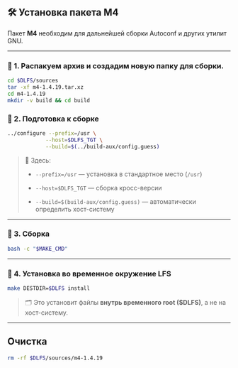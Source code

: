 
## 🛠 Установка пакета **M4**

Пакет **M4** необходим для дальнейшей сборки Autoconf и других утилит GNU.

---

### 🔹 1. Распакуем архив и создадим новую папку для сборки.

```bash
cd $DLFS/sources
tar -xf m4-1.4.19.tar.xz
cd m4-1.4.19
mkdir -v build && cd build
```

### 🔹 2. Подготовка к сборке

```bash
../configure --prefix=/usr \
            --host=$DLFS_TGT \
            --build=$(../build-aux/config.guess)
```

> 📌 Здесь:
> 
> - `--prefix=/usr` — установка в стандартное место (`/usr`)
>     
> - `--host=$DLFS_TGT` — сборка кросс-версии
>     
> - `--build=$(build-aux/config.guess)` — автоматически определить хост-систему
>     

---

### 🔹 3. Сборка

```bash
bash -c "$MAKE_CMD"
```

---

### 🔹 4. Установка во временное окружение LFS

```bash
make DESTDIR=$DLFS install
```

> 🗂 Это установит файлы **внутрь временного root ($DLFS)**, а не на хост-систему.

---

## Очистка

```bash
rm -rf $DLFS/sources/m4-1.4.19
```

